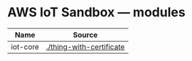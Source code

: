 # AWS IoT Sandbox — modules

| Name | Source |
|------|--------|
| iot-core | [./thing-with-certificate](./thing-with-certificate) |
